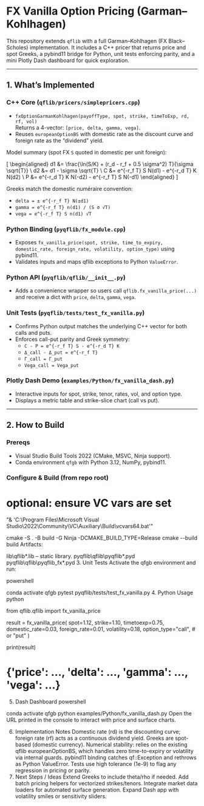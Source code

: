 # FX Vanilla Option Pricing (Garman–Kohlhagen)

This repository extends `qflib` with a full Garman–Kohlhagen (FX Black–Scholes) implementation. It includes a C++ pricer that returns price and spot Greeks, a pybind11 bridge for Python, unit tests enforcing parity, and a mini Plotly Dash dashboard for quick exploration.

---

## 1. What’s Implemented

### C++ Core (`qflib/pricers/simplepricers.cpp`)
- `fxOptionGarmanKohlhagen(payoffType, spot, strike, timeToExp, rd, rf, vol)`  
  Returns a 4-vector: `[price, delta, gamma, vega]`.
- Reuses `europeanOptionBS` with domestic rate as the discount curve and foreign rate as the “dividend” yield.

Model summary (spot FX `S` quoted in domestic per unit foreign):

\[
\begin{aligned}
d1 &= \frac{\ln(S/K) + (r_d - r_f + 0.5 \sigma^2) T}{\sigma \sqrt{T}} \\
d2 &= d1 - \sigma \sqrt{T} \\
C &= e^{-r_f T} S N(d1) - e^{-r_d T} K N(d2) \\
P &= e^{-r_d T} K N(-d2) - e^{-r_f T} S N(-d1)
\end{aligned}
\]

Greeks match the domestic numéraire convention:
- `delta = ± e^{-r_f T} N(±d1)`
- `gamma = e^{-r_f T} n(d1) / (S σ √T)`
- `vega = e^{-r_f T} S n(d1) √T`

### Python Binding (`pyqflib/fx_module.cpp`)
- Exposes `fx_vanilla_price(spot, strike, time_to_expiry, domestic_rate, foreign_rate, volatility, option_type)` using pybind11.
- Validates inputs and maps qflib exceptions to Python `ValueError`.

### Python API (`pyqflib/qflib/__init__.py`)
- Adds a convenience wrapper so users call `qflib.fx_vanilla_price(...)` and receive a dict with `price`, `delta`, `gamma`, `vega`.

### Unit Tests (`pyqflib/tests/test_fx_vanilla.py`)
- Confirms Python output matches the underlying C++ vector for both calls and puts.
- Enforces call-put parity and Greek symmetry:
  - `C - P = e^{-r_f T} S - e^{-r_d T} K`
  - `Δ_call - Δ_put = e^{-r_f T}`
  - `Γ_call = Γ_put`
  - `Vega_call = Vega_put`

### Plotly Dash Demo (`examples/Python/fx_vanilla_dash.py`)
- Interactive inputs for spot, strike, tenor, rates, vol, and option type.
- Displays a metric table and strike-slice chart (call vs put).

---

## 2. How to Build

### Prereqs
- Visual Studio Build Tools 2022 (CMake, MSVC, Ninja support).
- Conda environment `qfgb` with Python 3.12, NumPy, pybind11.

### Configure & Build (from repo root)
# optional: ensure VC vars are set
"& 'C:\Program Files\Microsoft Visual Studio\2022\Community\VC\Auxiliary\Build\vcvars64.bat'"

cmake -S . -B build -G Ninja -DCMAKE_BUILD_TYPE=Release
cmake --build build
Artifacts:

lib\qflib*.lib – static library.
pyqflib\qflib\pyqflib*.pyd
pyqflib\qflib\pyqflib_fx*.pyd
3. Unit Tests
Activate the qfgb environment and run:

powershell

conda activate qfgb
pytest pyqflib/tests/test_fx_vanilla.py
4. Python Usage
python

from qflib.qflib import fx_vanilla_price

result = fx_vanilla_price(
    spot=1.12,
    strike=1.10,
    timetoexp=0.75,
    domestic_rate=0.03,
    foreign_rate=0.01,
    volatility=0.18,
    option_type="call",   # or "put"
)

print(result)
# {'price': ..., 'delta': ..., 'gamma': ..., 'vega': ...}
5. Dash Dashboard
powershell

conda activate qfgb
python examples/Python/fx_vanilla_dash.py
Open the URL printed in the console to interact with price and surface charts.

6. Implementation Notes
Domestic rate (rd) is the discounting curve; foreign rate (rf) acts as a continuous dividend yield.
Greeks are spot-based (domestic currency).
Numerical stability: relies on the existing qflib europeanOptionBS, which handles zero time-to-expiry or volatility via internal guards.
pybind11 binding catches qf::Exception and rethrows as Python ValueError.
Tests use high tolerance (1e-9) to flag any regression in pricing or parity.
7. Next Steps / Ideas
Extend Greeks to include theta/rho if needed.
Add batch pricing helpers for vectorized strikes/tenors.
Integrate market data loaders for automated surface generation.
Expand Dash app with volatility smiles or sensitivity sliders.
